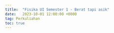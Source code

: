 ```yaml
---
title:  "Fisika UI Semester 1 - Berat tapi asik"
date:   2023-10-01 12:00:00 +0000
tag: Perkuliahan
toc: true
---
```


